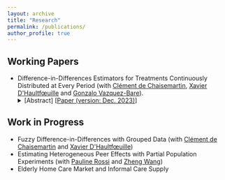```yaml
---
layout: archive
title: "Research"
permalink: /publications/
author_profile: true
---
```


## Working Papers

<ul>
 <li>Difference-in-Differences Estimators for Treatments Continuously Distributed at Every Period (with <a href="https://sites.google.com/site/clementdechaisemartin/">Clément de Chaisemartin</a>, <a href="https://faculty.crest.fr/xdhaultfoeuille/">Xavier D'Haultfœuille</a> and <a href= "https://sites.google.com/site/gvazquezbare/">Gonzalo Vazquez-Bare</a>).
<details><summary>[Abstract] [<a href="https://arxiv.org/abs/2201.06898">Paper (version: Dec. 2023)</a>]</summary>
<p>
<em>We propose new difference-in-difference (DID) estimators for treatments continuously distributed at every time period, as is often the case of trade tariffs, or temperatures. We start by assuming that the data only has two time periods. We also assume that from period one to two, the treatment of some units, the movers, changes, while the treatment of other units, the stayers, does not change. Then, our estimators compare the outcome evolution of movers and stayers with the same value of the treatment at period one. Our estimators only rely on parallel trends assumptions, unlike commonly used two-way fixed effects regressions that also rely on homogeneous treatment effect assumptions. With a continuous treatment, comparisons of movers and stayers with the same period-one treatment can either be achieved by non-parametric regression, or by propensity-score reweighting. We extend our results to applications with more than two time periods, no stayers, and where the treatment may have dynamic effects.</em>
</p>
</details>
 </li>
</ul>

## Work in Progress

<ul>
 <li> Fuzzy Difference-in-Differences with Grouped Data (with <a href="https://sites.google.com/site/clementdechaisemartin/">Clément de Chaisemartin</a> and <a href="https://faculty.crest.fr/xdhaultfoeuille/">Xavier D'Haultfœuille</a>)</li>
  <li> Estimating Heterogeneous Peer Effects with Partial Population Experiments (with <a href="https://sites.google.com/site/paulinerossimoulin/">Pauline Rossi</a> and <a href="https://www.zhengwangeconomics.com/">Zheng Wang</a>)</li>
 <li> Elderly Home Care Market and Informal Care Supply </li>
</ul>
